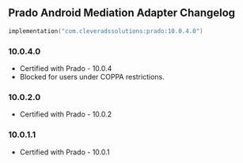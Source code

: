 ## Prado Android Mediation Adapter Changelog
```kotlin
implementation("com.cleveradssolutions:prado:10.0.4.0")
```

### 10.0.4.0
- Certified with Prado - 10.0.4
- Blocked for users under COPPA restrictions.

### 10.0.2.0
- Certified with Prado - 10.0.2

### 10.0.1.1
- Certified with Prado - 10.0.1

